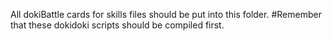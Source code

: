 All dokiBattle cards for skills files should be put into this folder.
#Remember that these dokidoki scripts should be compiled first.